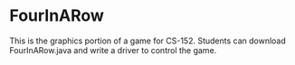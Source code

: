 # FourInARow

This is the graphics portion of a game for CS-152.  Students can download FourInARow.java and write a driver to control the game.
